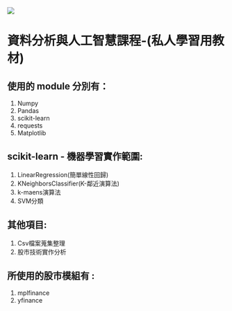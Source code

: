 <img src="https://img.shields.io/badge/%E6%A9%9F%E5%99%A8%E5%AD%B8%E7%BF%92-Python-blue">

# 資料分析與人工智慧課程-(私人學習用教材)

## 使用的 module 分別有：
1. Numpy
2. Pandas
3. scikit-learn
4. requests
5. Matplotlib

## scikit-learn - 機器學習實作範圍:
1. LinearRegression(簡單線性回歸)
2. KNeighborsClassifier(K-鄰近演算法)
3. k-maens演算法
4. SVM分類

## 其他項目:
1. Csv檔案蒐集整理
2. 股市技術實作分析

## 所使用的股市模組有 :
1. mplfinance
2. yfinance


